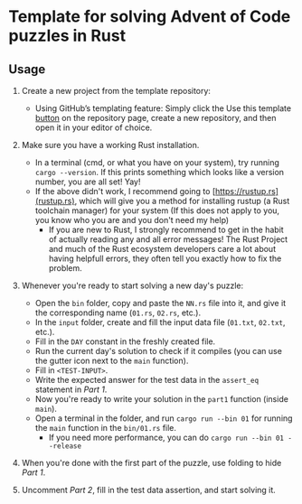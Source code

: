 # Template for solving Advent of Code puzzles in Rust

## Usage

1. Create a new project from the template repository:
   - Using GitHub’s templating feature: Simply click the Use this template
     [button](https://github.com/new?template_name=advent-of-code-rust-template&template_owner=bravit)
     on the repository page, create a new repository, and then open it in your editor of choice.

2. Make sure you have a working Rust installation.
   - In a terminal (cmd, or what you have on your system), try running `cargo --version`. If this
     prints something which looks like a version number, you are all set! Yay!
   - If the above didn't work, I recommend going to [https://rustup.rs](rustup.rs), which will give
     you a method for installing rustup (a Rust toolchain manager) for your system (If this does
     not apply to you, you know who you are and you don't need my help)
      - If you are new to Rust, I strongly recommend to get in the habit of actually reading any
        and all error messages! The Rust Project and much of the Rust ecosystem developers care a
        lot about having helpfull errors, they often tell you exactly how to fix the problem.

2. Whenever you're ready to start solving a new day's puzzle:
   - Open the `bin` folder, copy and paste the `NN.rs` file into it, and give it the corresponding
     name (`01.rs`, `02.rs`, etc.).
   - In the `input` folder, create and fill the input data file (`01.txt`, `02.txt`, etc.).
   - Fill in the `DAY` constant in the freshly created file.
   - Run the current day's solution to check if it compiles (you can use the gutter icon next to
     the `main` function).
   - Fill in `<TEST-INPUT>`.
   - Write the expected answer for the test data in the `assert_eq` statement in *Part 1*.
   - Now you're ready to write your solution in the `part1` function (inside `main`).
   - Open a terminal in the folder, and run `cargo run --bin 01` for running the `main` function in
     the `bin/01.rs` file.
     - If you need more performance, you can do `cargo run --bin 01 --release`

3. When you're done with the first part of the puzzle, use folding to hide *Part 1*.

4. Uncomment *Part 2*, fill in the test data assertion, and start solving it.

